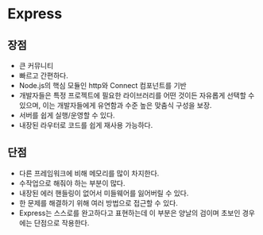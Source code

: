 # Express


## 장점
- 큰 커뮤니티
- 빠르고 간편하다.
- Node.js의 핵심 모듈인 http와 Connect 컴포넌트를 기반
- 개발자들은 특정 프로젝트에 필요한 라이브러리를 어떤 것이든 자유롭게 선택할 수 있으며, 이는 개발자들에게 유연함과 수준 높은 맞춤식 구성을 보장.
- 서버를 쉽게 실행/운영할 수 있다. 
- 내장된 라우터로 코드를 쉽게 재사용 가능하다.

## 단점
- 다른 프레임워크에 비해 메모리를 많이 차지한다.
- 수작업으로 해줘야 하는 부분이 많다. 
- 내장된 에러 핸들링이 없어서 미들웨어를 잃어버릴 수 있다. 
- 한 문제를 해결하기 위해 여러 방법으로 접근할 수 있다. 
- Express는 스스로를 완고하다고 표현하는데 이 부분은 양날의 검이며 초보인 경우에는 단점으로 작용한다. 

